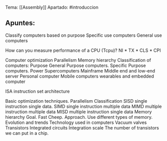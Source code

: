 Tema: [[Assembly]]
Apartado: #introduccion

## Apuntes:

Classify computers based on purpose
	Specific use computers
	General use computers
	
How can you measure performance of a CPU (Tcpu)?
	NI * TX * CLS * CPI

Computer optimization
	Parallelism
	Memory hierarchy
Classification of computers:
	Purpose
		General Purpose computers.
		Specific Purpose computers.
	Power
		Supercomputers 
		Mainframe
		Middle end and low-end server
		Personal computer
		Mobile computers
		wearables and embedded computer

ISA instruction set architecture

Basic optimization techniques.
	Parallelism
		Classification
			SISD single instruction single data.
			SIMD single instruction multiple data 
			MIMD multiple instruction multiple data	
			MISD multiple instruction single data
	Memory hierarchy
		Goal. 
			Fast 
			Cheep.
		Approach. 
			Use different types of memory.
Evolution and trends
	Technology used in computers 
		Vacuum valves
		Transistors
		Integrated circuits
	Integration scale 
		The number of transistors we can put in a chip.
			